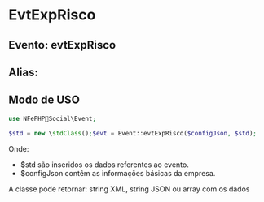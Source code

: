 # EvtExpRisco

## Evento: evtExpRisco

## Alias: 


## Modo de USO

```php
use NFePHPSocial\Event;

$std = new \stdClass();$evt = Event::evtExpRisco($configJson, $std);
```

Onde:
- $std são inseridos os dados referentes ao evento.
- $configJson contêm as informações básicas da empresa.

A classe pode retornar: string XML, string JSON ou array com os dados
